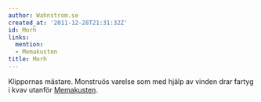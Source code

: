 ```yaml
---
author: Wahnstrom.se
created_at: '2011-12-28T21:31:32Z'
id: Morh
links:
  mention:
  - Memakusten
title: Morh
---
```


Klippornas mästare. Monstruös varelse som med hjälp av vinden drar fartyg i kvav utanför
[Memakusten].

  [Memakusten]: Memakusten